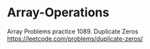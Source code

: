 # Array-Operations
Array Problems practice
1089. Duplicate Zeros
https://leetcode.com/problems/duplicate-zeros/
